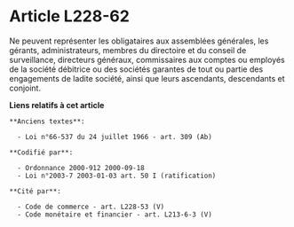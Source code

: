 # Article L228-62

Ne peuvent représenter les obligataires aux assemblées générales, les gérants, administrateurs, membres du directoire et du
conseil de surveillance, directeurs généraux, commissaires aux comptes ou employés de la société débitrice ou des sociétés
garantes de tout ou partie des engagements de ladite société, ainsi que leurs ascendants, descendants et conjoint.

**Liens relatifs à cet article**

	**Anciens textes**:

	  - Loi n°66-537 du 24 juillet 1966 - art. 309 (Ab)

	**Codifié par**:

	  - Ordonnance 2000-912 2000-09-18
	  - Loi n°2003-7 2003-01-03 art. 50 I (ratification)

	**Cité par**:

	  - Code de commerce - art. L228-53 (V)
	  - Code monétaire et financier - art. L213-6-3 (V)
